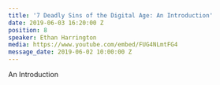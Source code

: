 ```yaml
---
title: '7 Deadly Sins of the Digital Age: An Introduction'
date: 2019-06-03 16:20:00 Z
position: 8
speaker: Ethan Harrington
media: https://www.youtube.com/embed/FUG4NLmtFG4
message_date: 2019-06-02 10:00:00 Z
---
```


An Introduction